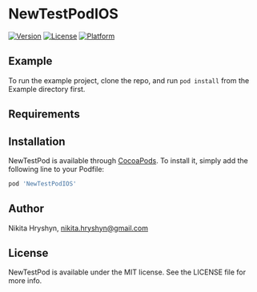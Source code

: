 # NewTestPodIOS

[![Version](https://img.shields.io/cocoapods/v/NewTestPod.svg?style=flat)](https://cocoapods.org/pods/NewTestPod)
[![License](https://img.shields.io/cocoapods/l/NewTestPod.svg?style=flat)](https://cocoapods.org/pods/NewTestPod)
[![Platform](https://img.shields.io/cocoapods/p/NewTestPod.svg?style=flat)](https://cocoapods.org/pods/NewTestPod)

## Example

To run the example project, clone the repo, and run `pod install` from the Example directory first.

## Requirements

## Installation

NewTestPod is available through [CocoaPods](https://cocoapods.org). To install
it, simply add the following line to your Podfile:

```ruby
pod 'NewTestPodIOS'
```

## Author

Nikita Hryshyn, nikita.hryshyn@gmail.com

## License

NewTestPod is available under the MIT license. See the LICENSE file for more info.
